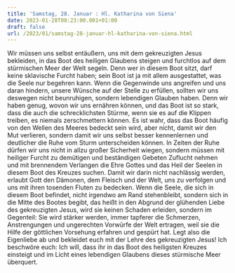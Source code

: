 ```yaml
---
title: 'Samstag, 28. Januar : Hl. Katharina von Siena'
date: 2023-01-28T08:23:00.001+01:00
draft: false
url: /2023/01/samstag-28-januar-hl-katharina-von-siena.html
---
```


Wir müssen uns selbst entäußern, uns mit dem gekreuzigten Jesus bekleiden, in das Boot des heiligen Glaubens steigen und furchtlos auf dem stürmischen Meer der Welt segeln. Denn wer in diesem Boot sitzt, darf keine sklavische Furcht haben; sein Boot ist ja mit allem ausgestattet, was die Seele nur begehren kann. Wenn die Gegenwinde uns angreifen und uns daran hindern, unsere Wünsche auf der Stelle zu erfüllen, sollten wir uns deswegen nicht beunruhigen, sondern lebendigen Glauben haben. Denn wir haben genug, wovon wir uns ernähren können, und das Boot ist so stark, dass die auch die schrecklichsten Stürme, wenn sie es auf die Klippen treiben, es niemals zerschmettern können. Es ist wahr, dass das Boot häufig von den Wellen des Meeres bedeckt sein wird, aber nicht, damit wir den Mut verlieren, sondern damit wir uns selbst besser kennenlernen und deutlicher die Ruhe vom Sturm unterscheiden können. In Zeiten der Ruhe dürfen wir uns nicht in allzu großer Sicherheit wiegen, sondern müssen mit heiliger Furcht zu demütigen und beständigen Gebeten Zuflucht nehmen und mit brennendem Verlangen die Ehre Gottes und das Heil der Seelen in diesem Boot des Kreuzes suchen. Damit wir darin nicht nachlässig werden, erlaubt Gott den Dämonen, dem Fleisch und der Welt, uns zu verfolgen und uns mit ihren tosenden Fluten zu bedecken. Wenn die Seele, die sich in diesem Boot befindet, nicht irgendwo am Rand stehenbleibt, sondern sich in die Mitte des Bootes begibt, das heißt in den Abgrund der glühenden Liebe des gekreuzigten Jesus, wird sie keinen Schaden erleiden, sondern im Gegenteil: Sie wird stärker werden, immer tapferer die Schmerzen, Anstrengungen und ungerechten Vorwürfe der Welt ertragen, weil sie die Hilfe der göttlichen Vorsehung erfahren und gespürt hat. Legt also die Eigenliebe ab und bekleidet euch mit der Lehre des gekreuzigten Jesus! Ich beschwöre euch: Ich will, dass ihr in das Boot des heiligsten Kreuzes einsteigt und im Licht eines lebendigen Glaubens dieses stürmische Meer überquert.